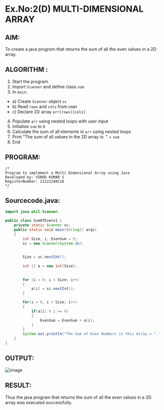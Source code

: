 # Ex.No:2(D) MULTI-DIMENSIONAL ARRAY

## AIM:
To create a java program that returns the sum of all the even values in a 2D array.

## ALGORITHM :
1.	Start the program.
2.	Import `Scanner` and define class `sum`
3.	In `main`:
-	a) Create `Scanner` object `sc`
-	b) Read `rows` and `cols` from user
-	c) Declare 2D array `arr[rows][cols]`
4.	Populate `arr` using nested loops with user input
5.	Initialize `sum` to `0`
6.	Calculate the sum of all elements in `arr` using nested loops
7.	Print "The sum of all values in the 2D array is: " + `sum`
8.	End



## PROGRAM:
 ```
/*
Program to implement a Multi Dimensional Array using Java
Developed by: VINOD KUMAR S
RegisterNumber: 21222240116
*/
```

## Sourcecode.java:

```JAVA
import java.util.Scanner;

public class SumOfEvens1 {
	private static Scanner sc;
	public static void main(String[] args) 
	{
		int Size, i, EvenSum = 0;
		sc = new Scanner(System.in);
	 
	
		Size = sc.nextInt();	
		
		int [] a = new int[Size];
		
		
		for (i = 0; i < Size; i++)
		{
			a[i] = sc.nextInt();
		}   

		for(i = 0; i < Size; i++)
		{
			if(a[i] % 2 == 0)
			{
				EvenSum = EvenSum + a[i]; 
			}
		}		
		System.out.println("The Sum of Even Numbers in this Array = " + EvenSum);
	}
}
```
## OUTPUT:
![image](https://github.com/user-attachments/assets/3e4fda48-437f-4f56-ac43-ac91910aa8f6)
## RESULT:
Thus the java program that returns the sum of all the even values in a 2D array was executed successfully.


